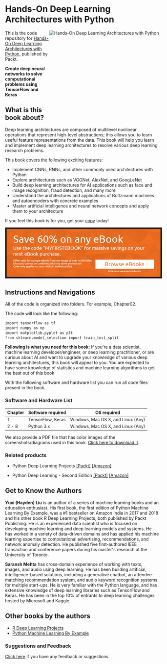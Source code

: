 # Hands-On Deep Learning Architectures with Python

<a href="https://www2.packtpub.com/big-data-and-business-intelligence/hands-deep-learning-architectures-python?utm_source=github&utm_medium=repository&utm_campaign=9781788998086"><img src="Cover Image URL of the Book" alt="Hands-On Deep Learning Architectures with Python" height="256px" align="right"></a>

This is the code repository for [Hands-On Deep Learning Architectures with Python](https://www2.packtpub.com/big-data-and-business-intelligence/hands-deep-learning-architectures-python?utm_source=github&utm_medium=repository&utm_campaign=9781788998086), published by Packt.

**Create deep neural networks to solve computational problems using TensorFlow and Keras**

## What is this book about?
Deep learning architectures are composed of multilevel nonlinear operations that represent high-level abstractions; this allows you to learn useful feature representations from the data. This book will help you learn and implement deep learning architectures to resolve various deep learning research problems.

This book covers the following exciting features:
* Implement CNNs, RNNs, and other commonly used architectures with Python
* Explore architectures such as VGGNet, AlexNet, and GoogLeNet
* Build deep learning architectures for AI applications such as face and image recognition, fraud detection, and many more
* Understand the architectures and applications of Boltzmann machines and autoencoders with concrete examples 
* Master artificial intelligence and neural network concepts and apply them to your architecture

If you feel this book is for you, get your [copy](https://www.amazon.com/dp/1788998081) today!

<a href="https://www.packtpub.com/?utm_source=github&utm_medium=banner&utm_campaign=GitHubBanner"><img src="https://raw.githubusercontent.com/PacktPublishing/GitHub/master/GitHub.png" 
alt="https://www.packtpub.com/" border="5" /></a>


## Instructions and Navigations
All of the code is organized into folders. For example, Chapter02.

The code will look like the following:
```
import tensorflow as tf
import numpy as np
import matplotlib.pyplot as plt
from sklearn.model_selection import train_test_split
```

**Following is what you need for this book:**
If you're a data scientist, machine learning developer/engineer, or deep learning practitioner, or are curious about AI and want to upgrade your knowledge of various deep learning architectures, this book will appeal to you. You are expected to have some knowledge of statistics and machine learning algorithms to get the best out of this book

With the following software and hardware list you can run all code files present in the book.

### Software and Hardware List

| Chapter  | Software required  | OS required                        |
| -------- | -------------------| -----------------------------------|
| 1        | TensorFlow, Keras  | Windows, Mac OS X, and Linux (Any) |
| 2 - 8    | Python 3.x         | Windows, Mac OS X, and Linux (Any) |


We also provide a PDF file that has color images of the screenshots/diagrams used in this book. [Click here to download it](https://www.packtpub.com/sites/default/files/downloads/9781788998086_ColorImages.pdf).


### Related products
* Python Deep Learning Projects [[Packt]](https://prod.packtpub.com/in/big-data-and-business-intelligence/python-deep-learning-projects?utm_source=github&utm_medium=repository&utm_campaign=9781788997096) [[Amazon]](https://www.amazon.com/dp/B07FNY2BZR)

* Python Deep Learning - Second Edition [[Packt]](https://prod.packtpub.com/in/big-data-and-business-intelligence/python-deep-learning-second-edition?utm_source=github&utm_medium=repository&utm_campaign=9781789348460) [[Amazon]](https://www.amazon.com/dp/B07KQ29CQ3)

## Get to Know the Authors
**Yuxi (Hayden) Liu**
is an author of a series of machine learning books and an education enthusiast. His first book, the first edition of Python Machine Learning By Example, was a #1 bestseller on Amazon India in 2017 and 2018 and his other book R Deep Learning Projects, both published by Packt Publishing.
He is an experienced data scientist who is focused on developing machine learning and deep learning models and systems. He has worked in a variety of data-driven domains and has applied his machine learning expertise to computational advertising, recommendations, and network anomaly detection. He published five first-authored IEEE transaction and conference papers during his master's research at the University of Toronto.

**Saransh Mehta**
has cross-domain experience of working with texts, images, and audio using deep learning. He has been building artificial, intelligence-based solutions, including a generative chatbot, an attendee-matching recommendation system, and audio keyword recognition systems for multiple start-ups. He is very familiar with the Python language, and has extensive knowledge of deep learning libraries such as TensorFlow and Keras. He has been in the top 10% of entrants to deep learning challenges hosted by Microsoft and Kaggle.


## Other books by the authors
* [R Deep Learning Projects](https://prod.packtpub.com/in/big-data-and-business-intelligence/r-deep-learning-projects?utm_source=github&utm_medium=repository&utm_campaign=9781788478403)
* [Python Machine Learning By Example](https://prod.packtpub.com/in/big-data-and-business-intelligence/python-machine-learning-example?utm_source=github&utm_medium=repository&utm_campaign=9781783553112)


### Suggestions and Feedback
[Click here](https://docs.google.com/forms/d/e/1FAIpQLSdy7dATC6QmEL81FIUuymZ0Wy9vH1jHkvpY57OiMeKGqib_Ow/viewform) if you have any feedback or suggestions.

